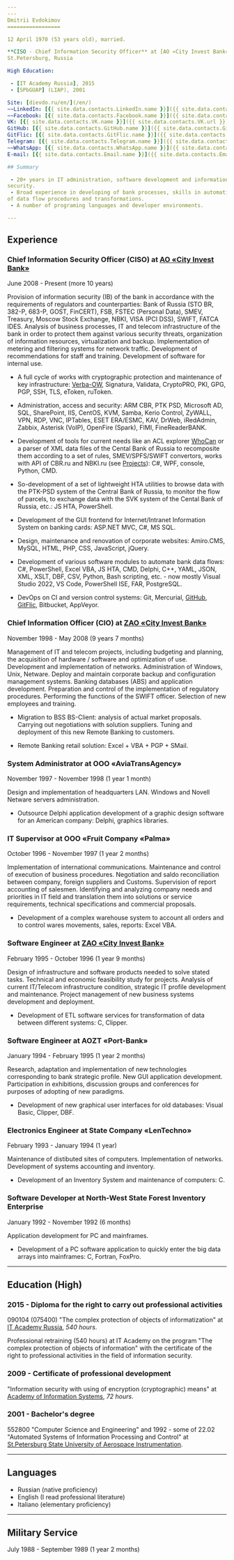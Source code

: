 ```yaml
---
---
Dmitrii Evdokimov
=================

12 April 1970 (53 years old), married.

**CISO - Chief Information Security Officer** at [AO «City Invest Bank»]  
St.Petersburg, Russia

High Education:

 - [IT Academy Russia], 2015
 - [SPbGUAP] (LIAP), 2001

Site: [dievdo.ru/en/](/en/)  
~~LinkedIn: [{{ site.data.contacts.LinkedIn.name }}]({{ site.data.contacts.LinkedIn.url }})~~ (closed in Russia)  
~~Facebook: [{{ site.data.contacts.Facebook.name }}]({{ site.data.contacts.Facebook.url }})~~ (closed in Russia)  
VK: [{{ site.data.contacts.VK.name }}]({{ site.data.contacts.VK.url }}) (in Russian)  
GitHub: [{{ site.data.contacts.GitHub.name }}]({{ site.data.contacts.GitHub.url }})  
GitFlic: [{{ site.data.contacts.GitFlic.name }}]({{ site.data.contacts.GitFlic.url }})  
Telegram: [{{ site.data.contacts.Telegram.name }}]({{ site.data.contacts.Telegram.url }})  
~~WhatsApp: [{{ site.data.contacts.WhatsApp.name }}]({{ site.data.contacts.WhatsApp.url }})~~  
E-mail: [{{ site.data.contacts.Email.name }}]({{ site.data.contacts.Email.url }})

## Summary

 - 20+ years in IT administration, software development and information 
security.
 - Broad experience in developing of bank processes, skills in automatization 
of data flow procedures and transformations.
 - A number of programing languages and developer environments.

---
```


## Experience

### Chief Information Security Officer (CISO) at [AO «City Invest Bank»]

June 2008 - Present (more 10 years)

Provision of information security (IB) of the bank in accordance with 
the requirements of regulators and counterparties: Bank of Russia 
(STO BR, 382-P, 683-P, GOST, FinCERT), FSB, FSTEC (Personal Data), SMEV, 
Treasury, Moscow Stock Exchange, NBKI, VISA (PCI DSS), SWIFT, FATCA IDES. 
Analysis of business processes, IT and telecom infrastructure of the bank 
in order to protect them against various security threats, organization 
of information resources, virtualization and backup. 
Implementation of metering and filtering systems for network traffic. 
Development of recommendations for staff and training. 
Development of software for internal use.

 - A full cycle of works with cryptographic protection and maintenance 
of key infrastructure: 
[Verba-OW], Signatura, Validata, CryptoPRO, PKI, GPG, PGP, SSH, TLS, eToken,
ruToken.

 - Administration, access and security: 
ARM CBR, PTK PSD, Microsoft AD, SQL, SharePoint, IIS, CentOS, KVM, Samba, 
Kerio Control, ZyWALL, VPN, RDP, VNC, IPTables, ESET ERA/ESMC, KAV, DrWeb,
iRedAdmin, Zabbix, Asterisk (VoIP), OpenFire (Spark), FIMI, FineReaderBANK.

 - Development of tools for current needs like an ACL explorer [WhoCan] or
a parser of XML data files of the Cental Bank of Russia to recomposite them
according to a set of rules, SMEV/SPFS/SWIFT convertors, works with API of
CBR.ru and NBKI.ru (see [Projects]):
C#, WPF, console, Python, CMD.

 - So-development of a set of lightweight HTA utilities to browse data with the 
PTK-PSD system of the Central Bank of Russia, to monitor the flow of parcels, 
to exchange data with the SVK system of the Cental Bank of Russia, etc.: 
JS HTA, PowerShell.

 - Development of the GUI frontend for Internet/Intranet Information System 
on banking cards: ASP.NET MVC, C#, MS SQL.

 - Design, maintenance and renovation of corporate websites: 
Amiro.CMS, MySQL, HTML, PHP, CSS, JavaScript, jQuery.

 - Development of various software modules to automate bank data flows: 
C#, PowerShell, Excel VBA, JS HTA, CMD, Delphi, C++, YAML, JSON, XML, XSLT, 
DBF, CSV, Python, Bash scripting, etc. - now mostly Visual Studio 2022, 
VS Code, PowerShell ISE, FAR, PostgreSQL.

 - DevOps on CI and version control systems: 
Git, Mercurial, [GitHub], [GitFlic], Bitbucket, AppVeyor.

### Chief Information Officer (CIO) at [ZAO «City Invest Bank»]

November 1998 - May 2008 (9 years 7 months)

Management of IT and telecom projects, including budgeting and planning, 
the acquisition of hardware / software and optimization of use. 
Development and implementation of networks. 
Administration of Windows, Unix, Netware. 
Deploy and maintain corporate backup and configuration management systems. 
Banking databases (ABS) and application development. 
Preparation and control of the implementation of regulatory procedures. 
Performing the functions of the SWIFT officer. 
Selection of new employees and training.

 - Migration to BSS BS-Client: analysis of actual market proposals. 
Carrying out negotiations with solution suppliers. 
Tuning and deployment of this new Remote Banking to customers.

 - Remote Banking retail solution: Excel + VBA + PGP + SMail.

### System Administrator at OOO «AviaTransAgency»

November 1997 - November 1998 (1 year 1 month)

Design and implementation of headquarters LAN. Windows and Novell Netware 
servers administration.

 - Outsource Delphi application development of a graphic design software 
for an American company: Delphi, graphics libraries.

### IT Supervisor at OOO «Fruit Company «Palma»

October 1996 - November 1997 (1 year 2 months)

Implementation of international communications. Maintenance and control of 
execution of business procedures. Negotiation and saldo reconciliation 
between company, foreign suppliers and Customs. Supervision of report 
accounting of salesmen. Identifying and analyzing company needs and priorities 
in IT field and translation them into solutions or service requirements, 
technical specifications and commercial proposals.

 - Development of a complex warehouse system to account all orders and to 
control wares movements, sales, reports: Excel VBA.
 
### Software Engineer at [ZAO «City Invest Bank»]

February 1995 - October 1996 (1 year 9 months)

Design of infrastructure and software products needed to solve stated tasks. 
Technical and economic feasibility study for projects. Analysis of current 
IT/Telecom infrastructure condition, strategic IT profile development and 
maintenance. Project management of new business systems development and 
deployment.

 - Development of ETL software services for transformation of data between 
different systems: C, Clipper.

### Software Engineer at AOZT «Port-Bank»

January 1994 - February 1995 (1 year 2 months)

Research, adaptation and implementation of new technologies corresponding 
to bank strategic profile. New GUI application development. Participation in 
exhibitions, discussion groups and conferences for purposes of adopting of 
new paradigms.

 - Development of new graphical user interfaces for old databases: 
Visual Basic, Clipper, DBF.

### Electronics Engineer at State Company «LenTechno»

February 1993 - January 1994 (1 year)

Maintenance of distibuted sites of computers. Implementation of networks. 
Development of systems accounting and inventory.

 - Development of an Inventory System and maintenance of computers: C.

### Software Developer at North-West State Forest Inventory Enterprise

January 1992 - November 1992 (6 months)

Application development for PC and mainframes.

 - Development of a PC software application to quickly enter the big data
arrays into mainframes: C, Fortran, FoxPro.

---

## Education (High)

### 2015 - Diploma for the right to carry out professional activities

090104 (075400) "The complex protection of objects of informatization"
at [IT Academy Russia], *540 hours*.

Professional retraining (540 hours) at IT Academy on the program 
"The complex protection of objects of information" with the certificate 
of the right to professional activities in the field of information security.

### 2009 - Certificate of professional development

"Information security with using of encryption (cryptographic) means" 
at [Academy of Information Systems], *72 hours*.

### 2001 - Bachelor's degree

552800 "Computer Science and Engineering" and
1992 - some of 22.02 "Automated Systems of Information Processing and Control"
at [St.Petersburg State University of Aerospace Instrumentation].

---

## Languages

 - Russian (native proficiency)
 - English (I read professional literature)
 - Italiano (elementary proficiency)

---

## Military Service

July 1988 - September 1989 (1 year 2 months)


[AO «City Invest Bank»]: https://www.cibank.ru/en/
[ZAO «City Invest Bank»]: https://www.cibank.ru/en/
[IT Academy Russia]: https://www.academy.it.ru/
[Academy of Information Systems]: https://infosystems.ru/
[SPbGUAP]: https://guap.ru/
[St.Petersburg State University of Aerospace Instrumentation]: http://suai.ru/

[GitHub]: https://github.com/diev
[GitFlic]: https://gitflic.ru/user/diev
[Projects]: /en/projects "Software Projects done"
[Verba-OW]: /Verba-OW-Automation
[WhoCan]: /WhoCan
[SVKTrans]: /SVK-Transport-hta
[PTK PSD Browser]: /PTK-PSD-Browser-hta
[FineReaderBANK]: /ConvertFRBtoABS
[Excel VBA]: /Excel-VBA-Collection
